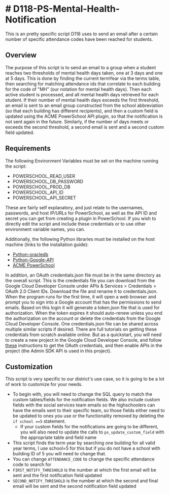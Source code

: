 # # D118-PS-Mental-Health-Notification

This is an pretty specific script D118 uses to send an email after a certain number of specific attendance codes have been reached for students.

## Overview

The purpose of this script is to send an email to a group when a student reaches two thresholds of mental health days taken, one at 3 days and one at 5 days. This is done by finding the current termYear via the terms table, then searching for matching attendance ids that correlate to each building for the code of "MH" (our notation for mental health days). Then each active student is processed, and all mental health days retrieved for each student. If their number of mental health days exceeds the first threshold, an email is sent to an email group constructed from the school abbreviation (so that each building has different recipients), and then a custom field is updated using the ACME PowerSchool API plugin, so that the notification is not sent again in the future. Similarly, if the number of days meets or exceeds the second threshold, a second email is sent and a second custom field updated.

## Requirements

The following Environment Variables must be set on the machine running the script:

- POWERSCHOOL_READ_USER
- POWERSCHOOL_DB_PASSWORD
- POWERSCHOOL_PROD_DB
- POWERSCHOOL_API_ID
- POWERSCHOOL_API_SECRET

These are fairly self explanatory, and just relate to the usernames, passwords, and host IP/URLs for PowerSchool, as well as the API ID and secret you can get from creating a plugin in PowerSchool. If you wish to directly edit the script and include these credentials or to use other environment variable names, you can.

Additionally, the following Python libraries must be installed on the host machine (links to the installation guide):

- [Python-oracledb](https://python-oracledb.readthedocs.io/en/latest/user_guide/installation.html)
- [Python-Google-API](https://github.com/googleapis/google-api-python-client#installation)
- [ACME PowerSchool](https://easyregpro.com/acme/pythonAPI/README.html)

In addition, an OAuth credentials.json file must be in the same directory as the overall script. This is the credentials file you can download from the Google Cloud Developer Console under APIs & Services > Credentials > OAuth 2.0 Client IDs. Download the file and rename it to credentials.json. When the program runs for the first time, it will open a web browser and prompt you to sign into a Google account that has the permissions to send emails. Based on this login it will generate a token.json file that is used for authorization. When the token expires it should auto-renew unless you end the authorization on the account or delete the credentials from the Google Cloud Developer Console. One credentials.json file can be shared across multiple similar scripts if desired.
There are full tutorials on getting these credentials from scratch available online. But as a quickstart, you will need to create a new project in the Google Cloud Developer Console, and follow [these](https://developers.google.com/workspace/guides/create-credentials#desktop-app) instructions to get the OAuth credentials, and then enable APIs in the project (the Admin SDK API is used in this project).

## Customization

This script is very specific to our district's use case, so it is going to be a lot of work to customize for your needs.

- To begin with, you will need to change the SQL query to match the custom tables/fields for the notification fields. We also include custom fields with the social services team emails so the highschoolers can have the emails sent to their specific team, so those fields either need to be updated to ones you use or the functionality removed by deleting the `if school ==5` statement.
  - If your custom fields for the notifications are going to be different, you will also need to update the calls to `ps_update_custom_field` with the appropriate table and field name
- This script finds the term year by searching one building for all valid year terms, I use school=5 for this but if you do not have a school with building ID of 5 you will need to change that.
- You can change `ATTENDANCE_CODE` to change the specific attendance code to search for
- `FIRST_NOTIFY_THRESHOLD` is the number at which the first email will be sent and the first notification field updated
- `SECOND_NOTIFY_THRESHOLD` is the number at which the second and final email will be sent and the second notification field updated
